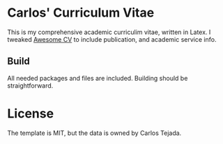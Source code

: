 # Carlos' Curriculum Vitae

This is my comprehensive academic curriculim vitae, written in Latex. I tweaked [Awesome CV](https://github.com/posquit0/Awesome-CV) to include publication, and academic service info. 

## Build

All needed packages and files are included. Building should be straightforward.

# License

The template is MIT, but the data is owned by Carlos Tejada.